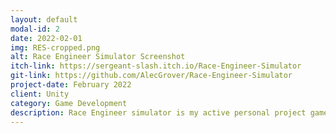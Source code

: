 ```yaml
---
layout: default
modal-id: 2
date: 2022-02-01
img: RES-cropped.png
alt: Race Engineer Simulator Screenshot
itch-link: https://sergeant-slash.itch.io/Race-Engineer-Simulator
git-link: https://github.com/AlecGrover/Race-Engineer-Simulator
project-date: February 2022
client: Unity
category: Game Development
description: Race Engineer simulator is my active personal project game. Inspired by my own love of motorsports and Formula 1, RES features a unique experience in which you don't get to control the driver. Call strategies, time your pit stops, choose your tires, and guide your driver to victory lane! RES features a fully custom opponent AI and a unique non-physical race simulation that will give you a challenge while keeping things fresh every time.
---
```

